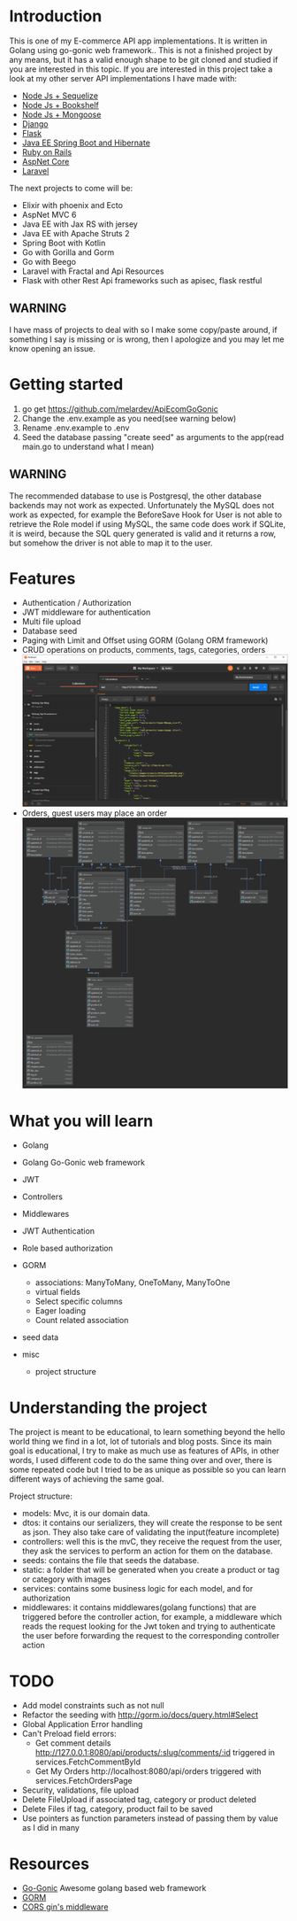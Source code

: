 # Introduction
This is one of my E-commerce API app implementations. It is written in Golang using go-gonic web framework..
This is not a finished project by any means, but it has a valid enough shape to be git cloned and studied if you are interested in this topic.
If you are interested in this project take a look at my other server API implementations I have made with:

- [Node Js + Sequelize](https://github.com/melardev/ApiEcomSequelizeExpress)
- [Node Js + Bookshelf](https://github.com/melardev/ApiEcomBookshelfExpress)
- [Node Js + Mongoose](https://github.com/melardev/ApiEcomMongooseExpress)
- [Django](https://github.com/melardev/DjangoRestShopApy)
- [Flask](https://github.com/melardev/FlaskApiEcommerce)
- [Java EE Spring Boot and Hibernate](https://github.com/melardev/SBootApiEcomMVCHibernate)
- [Ruby on Rails](https://github.com/melardev/RailsApiEcommerce)
- [AspNet Core](https://github.com/melardev/ApiAspCoreEcommerce)
- [Laravel](https://github.com/melardev/ApiEcommerceLaravel)

The next projects to come will be:
- Elixir with phoenix and Ecto
- AspNet MVC 6
- Java EE with Jax RS with jersey
- Java EE with Apache Struts 2
- Spring Boot with Kotlin
- Go with Gorilla and Gorm
- Go with Beego
- Laravel with Fractal and Api Resources
- Flask with other Rest Api frameworks such as apisec, flask restful

## WARNING
I have mass of projects to deal with so I make some copy/paste around, if something I say is missing or is wrong, then I apologize
and you may let me know opening an issue.

# Getting started
1. go get https://github.com/melardev/ApiEcomGoGonic
1. Change the .env.example as you need(see warning below)
1. Rename .env.example to .env
1. Seed the database passing "create seed" as arguments to the app(read main.go to understand what I mean)

## WARNING
The recommended database to use is Postgresql, the other database backends may not work as expected.
Unfortunately the MySQL does not work as expected, for example the BeforeSave Hook for User is not able to retrieve
the Role model if using MySQL, the same code does work if SQLite, it is weird, because the SQL query generated is valid and it
returns a row, but somehow the driver is not able to map it to the user.

# Features
- Authentication / Authorization
- JWT middleware for authentication
- Multi file upload
- Database seed
- Paging with Limit and Offset using GORM (Golang ORM framework)
- CRUD operations on products, comments, tags, categories, orders
![Fetching products page](./github_images/postman.png)
- Orders, guest users may place an order
![Database diagram](./github_images/db_structure.png)

# What you will learn
- Golang
- Golang Go-Gonic web framework
- JWT
- Controllers
- Middlewares
- JWT Authentication
- Role based authorization
- GORM
    - associations: ManyToMany, OneToMany, ManyToOne
    - virtual fields
    - Select specific columns
    - Eager loading
    - Count related association
    
- seed data
- misc
    - project structure

# Understanding the project
The project is meant to be educational, to learn something beyond the hello world thing we find in a lot, lot of 
tutorials and blog posts. Since its main goal is educational, I try to make as much use as features of APIs, in other
words, I used different code to do the same thing over and over, there is some repeated code but I tried to be as unique
as possible so you can learn different ways of achieving the same goal.

Project structure:
- models: Mvc, it is our domain data.
- dtos: it contains our serializers, they will create the response to be sent as json. They also take care of validating the input(feature incomplete)
- controllers: well this is the mvC, they receive the request from the user, they ask the services to perform an action for them on the database.
- seeds: contains the file that seeds the database.
- static: a folder that will be generated when you create a product or tag or category with images
- services: contains some business logic for each model, and for authorization
- middlewares: it contains middlewares(golang functions) that are triggered before the controller action, for example, a middleware which
reads the request looking for the Jwt token and trying to authenticate the user before forwarding the request to the corresponding controller
action

# TODO
- Add model constraints such as not null
- Refactor the seeding with http://gorm.io/docs/query.html#Select
- Global Application Error handling
- Can't Preload field errors:
    - Get comment details http://127.0.0.1:8080/api/products/:slug/comments/:id triggered in services.FetchCommentById
    - Get My Orders http://localhost:8080/api/orders triggered with services.FetchOrdersPage
- Security, validations, file upload
- Delete FileUpload if associated tag, category or product deleted
- Delete Files if tag, category, product fail to be saved
- Use pointers as function parameters instead of passing them by value as I did in many

# Resources
- [Go-Gonic](https://github.com/gin-gonic/gin) Awesome golang based web framework
- [GORM]()
- [CORS gin's middleware](https://github.com/gin-contrib/cors)